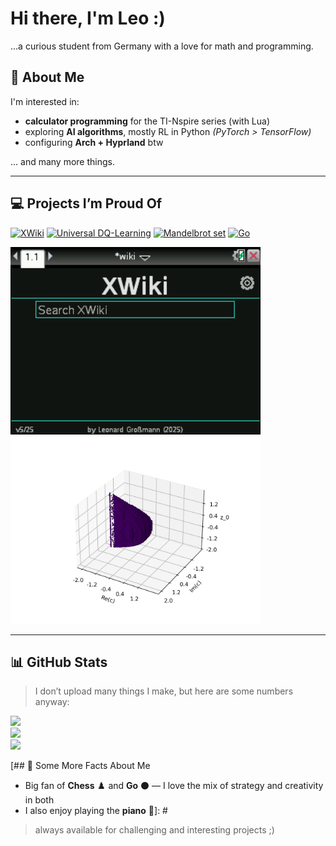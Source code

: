 # Hi there, I'm Leo :)

...a curious student from Germany with a love for math and programming.

## 💫 About Me

I'm interested in:

* **calculator programming** for the TI-Nspire series (with Lua)
* exploring **AI algorithms**, mostly RL in Python *(PyTorch > TensorFlow)*
* configuring **Arch + Hyprland** btw

... and many more things.

---

## 💻 Projects I’m Proud Of

[![XWiki](https://github-readme-stats.vercel.app/api/pin/?username=leog314\&repo=XWiki\&theme=dark)](https://github.com/leog314/XWiki)
[![Universal DQ-Learning](https://github-readme-stats.vercel.app/api/pin/?username=leog314\&repo=universal-DQ-Learning\&theme=dark)](https://github.com/leog314/universal-DQ-Learning)
[![Mandelbrot set](https://github-readme-stats.vercel.app/api/pin/?username=leog314\&repo=image-generation-of-the-Mandelbrot-set\&theme=dark)](https://github.com/leog314/image-generation-of-the-Mandelbrot-set)
[![Go](https://github-readme-stats.vercel.app/api/pin/?username=leog314\&repo=Go_for_ti\&theme=dark)](https://github.com/leog314/Go_for_ti)

<img src="https://github.com/leog314/XWiki/blob/main/build/media/wiki_animation.gif?raw=true" width="400"> <img src="https://github.com/leog314/image-generation-of-the-Mandelbrot-set/blob/main/images/mandelbrot%403d.png?raw=true" width="400">

---

## 📊 GitHub Stats

> I don’t upload many things I make, but here are some numbers anyway:

![](https://github-readme-stats.vercel.app/api?username=leog314\&theme=dark\&hide_border=false\&include_all_commits=true\&count_private=false)<br/>
![](https://nirzak-streak-stats.vercel.app/?user=leog314\&theme=dark\&hide_border=false)<br/>
![](https://github-readme-stats.vercel.app/api/top-langs/?username=leog314\&theme=dark\&hide_border=false\&include_all_commits=true\&count_private=true\&layout=compact)

[## 📝 Some More Facts About Me

* Big fan of **Chess** ♟️ and **Go** ⚫ — I love the mix of strategy and creativity in both
* I also enjoy playing the **piano** 🎹]: #

> always available for challenging and interesting projects ;)
